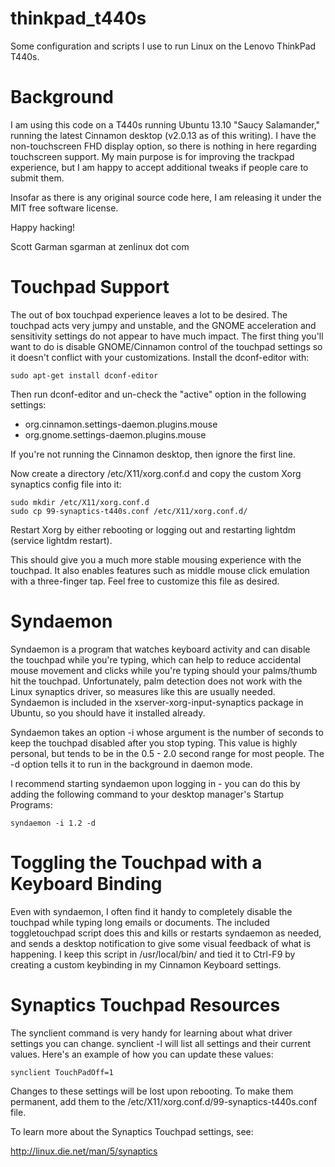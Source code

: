 thinkpad_t440s
==============

Some configuration and scripts I use to run Linux on the Lenovo ThinkPad T440s.

Background
==========

I am using this code on a T440s running Ubuntu 13.10 "Saucy Salamander," running the latest Cinnamon desktop (v2.0.13 as of this writing). I have the non-touchscreen FHD display option, so there is nothing in here regarding touchscreen support. My main purpose is for improving the trackpad experience, but I am happy to accept additional tweaks if people care to submit them. 

Insofar as there is any original source code here, I am releasing it under the MIT free software license. 

Happy hacking!

Scott Garman
sgarman at zenlinux dot com

Touchpad Support
================

The out of box touchpad experience leaves a lot to be desired. The touchpad acts very jumpy and unstable, and the GNOME acceleration and sensitivity settings do not appear to have much impact. The first thing you'll want to do is disable GNOME/Cinnamon control of the touchpad settings so it doesn't conflict with your customizations. Install the dconf-editor with:

	sudo apt-get install dconf-editor

Then run dconf-editor and un-check the "active" option in the following settings:

* org.cinnamon.settings-daemon.plugins.mouse
* org.gnome.settings-daemon.plugins.mouse

If you're not running the Cinnamon desktop, then ignore the first line.

Now create a directory /etc/X11/xorg.conf.d and copy the custom Xorg synaptics config file into it:

	sudo mkdir /etc/X11/xorg.conf.d
	sudo cp 99-synaptics-t440s.conf /etc/X11/xorg.conf.d/

Restart Xorg by either rebooting or logging out and restarting lightdm (service lightdm restart).

This should give you a much more stable mousing experience with the touchpad. It also enables features such as middle mouse click emulation with a three-finger tap. Feel free to customize this file as desired.

Syndaemon
=========

Syndaemon is a program that watches keyboard activity and can disable the touchpad while you're typing, which can help to reduce accidental mouse movement and clicks while you're typing should your palms/thumb hit the touchpad. Unfortunately, palm detection does not work with the Linux synaptics driver, so measures like this are usually needed. Syndaemon is included in the xserver-xorg-input-synaptics package in Ubuntu, so you should have it installed already.

Syndaemon takes an option -i whose argument is the number of seconds to keep the touchpad disabled after you stop typing. This value is highly personal, but tends to be in the 0.5 - 2.0 second range for most people. The -d option tells it to run in the background in daemon mode.

I recommend starting syndaemon upon logging in - you can do this by adding the following command to your desktop manager's Startup Programs:

	syndaemon -i 1.2 -d

Toggling the Touchpad with a Keyboard Binding
=============================================

Even with syndaemon, I often find it handy to completely disable the touchpad while typing long emails or documents. The included toggletouchpad script does this and kills or restarts syndaemon as needed, and sends a desktop notification to give some visual feedback of what is happening. I keep this script in /usr/local/bin/ and tied it to Ctrl-F9 by creating a custom keybinding in my Cinnamon Keyboard settings.

Synaptics Touchpad Resources
============================

The synclient command is very handy for learning about what driver settings you can change. synclient -l will list all settings and their current values. Here's an example of how you can update these values:

	synclient TouchPadOff=1

Changes to these settings will be lost upon rebooting. To make them permanent, add them to the /etc/X11/xorg.conf.d/99-synaptics-t440s.conf file.

To learn more about the Synaptics Touchpad settings, see:

http://linux.die.net/man/5/synaptics

